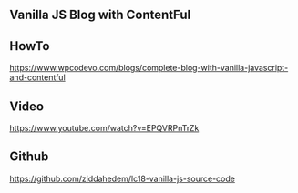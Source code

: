 ## Vanilla JS Blog with ContentFul

## HowTo
https://www.wpcodevo.com/blogs/complete-blog-with-vanilla-javascript-and-contentful
## Video
https://www.youtube.com/watch?v=EPQVRPnTrZk
## Github
https://github.com/ziddahedem/lc18-vanilla-js-source-code
